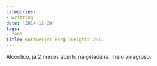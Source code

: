 ```yaml
---
categories:
- writting
date: '2014-12-20'
tags:
- food
title: Gottweiger Berg Zweigelt 2011
---
```


Alcoólico, já 2 meses aberto na geladeira, meio vinagroso.